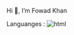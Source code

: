 Hi 👋, I’m Fowad Khan

Languanges :
![html](https://github.com/fk-crafter/html-css-js-header-navigation/assets/127132293/4fe510f6-405e-40d2-a173-a5b2829ed4bc)


